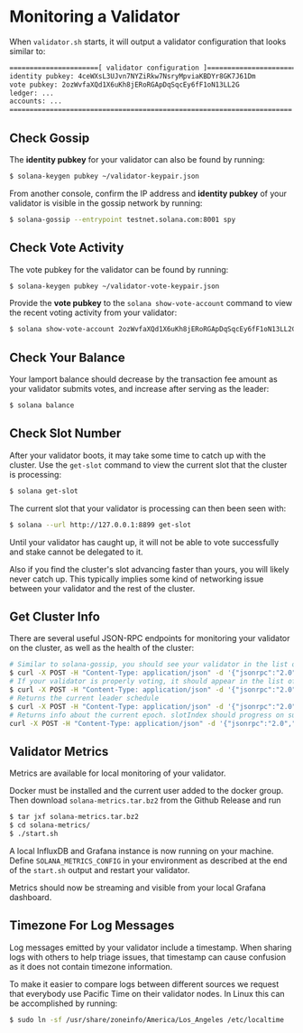 # Monitoring a Validator

When `validator.sh` starts, it will output a validator configuration that looks similar to:

```bash
======================[ validator configuration ]======================
identity pubkey: 4ceWXsL3UJvn7NYZiRkw7NsryMpviaKBDYr8GK7J61Dm
vote pubkey: 2ozWvfaXQd1X6uKh8jERoRGApDqSqcEy6fF1oN13LL2G
ledger: ...
accounts: ...
======================================================================
```

## Check Gossip

The **identity pubkey** for your validator can also be found by running:

```bash
$ solana-keygen pubkey ~/validator-keypair.json
```

From another console, confirm the IP address and **identity pubkey** of your validator is visible in the gossip network by running:

```bash
$ solana-gossip --entrypoint testnet.solana.com:8001 spy
```

## Check Vote Activity

The vote pubkey for the validator can be found by running:

```bash
$ solana-keygen pubkey ~/validator-vote-keypair.json
```

Provide the **vote pubkey** to the `solana show-vote-account` command to view the recent voting activity from your validator:

```bash
$ solana show-vote-account 2ozWvfaXQd1X6uKh8jERoRGApDqSqcEy6fF1oN13LL2G
```

## Check Your Balance

Your lamport balance should decrease by the transaction fee amount as your validator submits votes, and increase after serving as the leader:

```bash
$ solana balance
```

## Check Slot Number

After your validator boots, it may take some time to catch up with the cluster. Use the `get-slot` command to view the current slot that the cluster is processing:

```bash
$ solana get-slot
```

The current slot that your validator is processing can then been seen with:

```bash
$ solana --url http://127.0.0.1:8899 get-slot
```

Until your validator has caught up, it will not be able to vote successfully and stake cannot be delegated to it.

Also if you find the cluster's slot advancing faster than yours, you will likely never catch up. This typically implies some kind of networking issue between your validator and the rest of the cluster.

## Get Cluster Info

There are several useful JSON-RPC endpoints for monitoring your validator on the cluster, as well as the health of the cluster:

```bash
# Similar to solana-gossip, you should see your validator in the list of cluster nodes
$ curl -X POST -H "Content-Type: application/json" -d '{"jsonrpc":"2.0","id":1, "method":"getClusterNodes"}' http://testnet.solana.com:8899
# If your validator is properly voting, it should appear in the list of `current` vote accounts. If staked, `stake` should be > 0
$ curl -X POST -H "Content-Type: application/json" -d '{"jsonrpc":"2.0","id":1, "method":"getVoteAccounts"}' http://testnet.solana.com:8899
# Returns the current leader schedule
$ curl -X POST -H "Content-Type: application/json" -d '{"jsonrpc":"2.0","id":1, "method":"getLeaderSchedule"}' http://testnet.solana.com:8899
# Returns info about the current epoch. slotIndex should progress on subsequent calls.
curl -X POST -H "Content-Type: application/json" -d '{"jsonrpc":"2.0","id":1, "method":"getEpochInfo"}' http://testnet.solana.com:8899
```

## Validator Metrics

Metrics are available for local monitoring of your validator.

Docker must be installed and the current user added to the docker group. Then download `solana-metrics.tar.bz2` from the Github Release and run

```bash
$ tar jxf solana-metrics.tar.bz2
$ cd solana-metrics/
$ ./start.sh
```

A local InfluxDB and Grafana instance is now running on your machine. Define `SOLANA_METRICS_CONFIG` in your environment as described at the end of the `start.sh` output and restart your validator.

Metrics should now be streaming and visible from your local Grafana dashboard.

## Timezone For Log Messages

Log messages emitted by your validator include a timestamp. When sharing logs with others to help triage issues, that timestamp can cause confusion as it does not contain timezone information.

To make it easier to compare logs between different sources we request that everybody use Pacific Time on their validator nodes. In Linux this can be accomplished by running:

```bash
$ sudo ln -sf /usr/share/zoneinfo/America/Los_Angeles /etc/localtime
```

